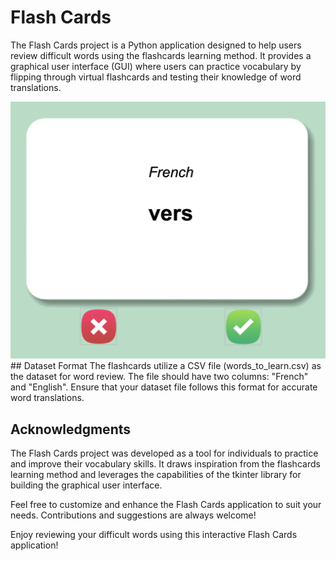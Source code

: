 # Flash Cards
The Flash Cards project is a Python application designed to help users review difficult words using the flashcards learning method. It provides a graphical user interface (GUI) where users can practice vocabulary by flipping through virtual flashcards and testing their knowledge of word translations.

<img src="screenshot.png">
## Dataset Format
The flashcards utilize a CSV file (words_to_learn.csv) as the dataset for word review. The file should have two columns: "French" and "English". Ensure that your dataset file follows this format for accurate word translations.

## Acknowledgments
The Flash Cards project was developed as a tool for individuals to practice and improve their vocabulary skills. It draws inspiration from the flashcards learning method and leverages the capabilities of the tkinter library for building the graphical user interface.

Feel free to customize and enhance the Flash Cards application to suit your needs. Contributions and suggestions are always welcome!

Enjoy reviewing your difficult words using this interactive Flash Cards application!